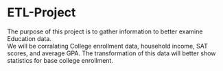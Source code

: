 # ETL-Project
The purpose of this project is to gather information to better examine Education data.  
We will be corralating College enrollment data, household income, SAT scores, and average GPA.
The transformation of this data will better show statistics for base college enrollment.
